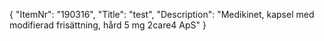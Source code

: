 {
  "ItemNr": "190316",
  "Title": "test",
  "Description": "Medikinet, kapsel med modifierad frisättning, hård 5 mg 2care4 ApS"
}